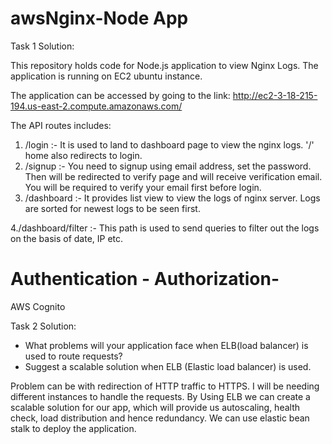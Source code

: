 # awsNginx-Node App

Task 1 Solution:

This repository holds code for Node.js application to view Nginx Logs. The application is running on EC2 ubuntu instance.

The application can be accessed by going to the link: http://ec2-3-18-215-194.us-east-2.compute.amazonaws.com/

The API routes includes:

1. /login :- It is used to land to dashboard page to view the nginx logs. '/' home also redirects to login.
2. /signup :- You need to signup using email address, set the password. Then will be redirected to verify page and will receive verification email. You will be required to verify your email first before login.
3. /dashboard :- It provides list view to view the logs of nginx server. Logs are sorted for newest logs to be seen first.

4./dashboard/filter :- This path is used to send queries to filter out the logs on the basis of date, IP etc.

# Authentication - Authorization- 
AWS Cognito


Task 2 Solution:
- What problems will your application face when ELB(load balancer) is used to route requests?
- Suggest a scalable solution when ELB (Elastic load balancer) is used. 

Problem can be with redirection of HTTP traffic to HTTPS. I will be needing different instances to handle the requests.
By Using ELB we can create a scalable solution for our app, which will provide us autoscaling, health check, load distribution and hence redundancy. We can use elastic bean stalk to deploy the application.






